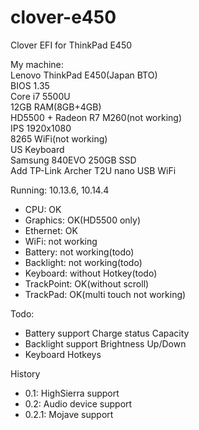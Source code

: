 # clover-e450
Clover EFI for ThinkPad E450

My machine:  
Lenovo ThinkPad E450(Japan BTO)  
BIOS 1.35  
Core i7 5500U  
12GB RAM(8GB+4GB)  
HD5500 + Radeon R7 M260(not working)  
IPS 1920x1080  
8265 WiFi(not working)  
US Keyboard  
Samsung 840EVO 250GB SSD  
Add TP-Link Archer T2U nano USB WiFi  

Running: 10.13.6, 10.14.4

- CPU: OK
- Graphics: OK(HD5500 only)
- Ethernet: OK
- WiFi: not working
- Battery: not working(todo)
- Backlight: not working(todo)
- Keyboard: without Hotkey(todo)
- TrackPoint: OK(without scroll)
- TrackPad: OK(multi touch not working)

Todo:
- Battery support
  Charge status
  Capacity
- Backlight support
  Brightness Up/Down
- Keyboard
  Hotkeys
  
History
- 0.1: HighSierra support
- 0.2: Audio device support
- 0.2.1: Mojave support
